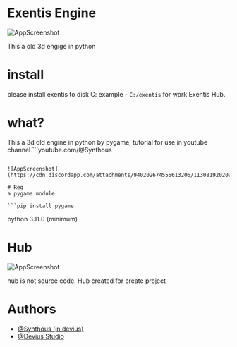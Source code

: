 
# Exentis Engine

![AppScreenshot](https://cdn.discordapp.com/attachments/940202674555613206/1130819202639474688/photo_2023-07-18_16-11-00.jpg)

This a old 3d engige in python

# install

please install exentis to disk C:
example - ```C:/exentis```
 for work Exentis Hub.

# what?
This a 3d old engine in python by pygame, tutorial for use in youtube channel ```youtube.com/@Synthous
```

![AppScreenshot](https://cdn.discordapp.com/attachments/940202674555613206/1130819202090029056/Screenshot_199.png)

# Req
a pygame module 

```pip install pygame
```

python 3.11.0 (minimum)

# Hub
![AppScreenshot](https://cdn.discordapp.com/attachments/940202674555613206/1130822717986308116/Screenshot_200.png)

hub is not source code. Hub created for create project

# Authors
- [@Synthous (in devius)](https://youtube.com/@Synthous)
- [@Devius Studio](https://github.com/Deviusst)
